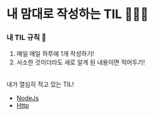 # 내 맘대로 작성하는 TIL 🧙🏻‍♂️

### 내 TIL 규칙 🎳   

1. 매일 매일 하루에 1개 작성하기!
2. 사소한 것이더라도 새로 알게 된 내용이면 적어두기! <br><br>

내가 열심히 적고 있는 TIL! <br>
- [NodeJs](./NodeJs/README.md)
- [Http](./Http/web.md)

    
